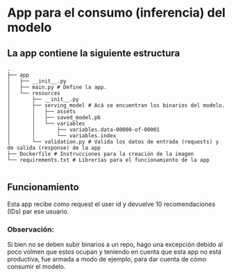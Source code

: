 # App para el consumo (inferencia) del modelo

## La app contiene la siguiente estructura


```
.
├── app
│   ├── __init__.py
│   ├── main.py # Define la app.
│   └── resources
│       ├── __init__.py
│       ├── serving_model # Acá se encuentran los binarios del modelo.
│       │   ├── assets
│       │   ├── saved_model.pb
│       │   └── variables
│       │       ├── variables.data-00000-of-00001
│       │       └── variables.index
│       └── validation.py # Valida los datos de entrada (requests) y de salida (response) de la app
├── Dockerfile # Instrucciones para la creación de la imagen
└── requirements.txt # Librerías para el funcionamiento de la app


```

## Funcionamiento

Esta app recibe como request el user id y devuelve 10 recomendaciones (IDs) par ese
usuario.

### Observación:  
Si bien no se deben subir binarios a un repo, hago una excepción
debido al poco volmen que estos ocupan y teniendo en cuenta que esta app no está 
productiva, fue armada a modo de ejemplo, para dar cuenta de cómo consumir el modelo. 


